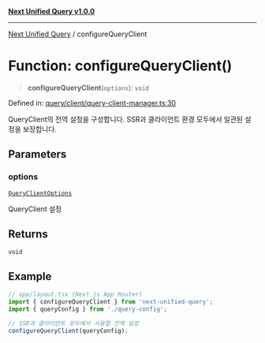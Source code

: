 [**Next Unified Query v1.0.0**](../README.md)

***

[Next Unified Query](../globals.md) / configureQueryClient

# Function: configureQueryClient()

> **configureQueryClient**(`options`): `void`

Defined in: [query/client/query-client-manager.ts:30](https://github.com/newExpand/next-unified-query/blob/main/packages/core/src/query/client/query-client-manager.ts#L30)

QueryClient의 전역 설정을 구성합니다.
SSR과 클라이언트 환경 모두에서 일관된 설정을 보장합니다.

## Parameters

### options

[`QueryClientOptions`](../interfaces/QueryClientOptions.md)

QueryClient 설정

## Returns

`void`

## Example

```typescript
// app/layout.tsx (Next.js App Router)
import { configureQueryClient } from 'next-unified-query';
import { queryConfig } from './query-config';

// SSR과 클라이언트 모두에서 사용할 전역 설정
configureQueryClient(queryConfig);
```
